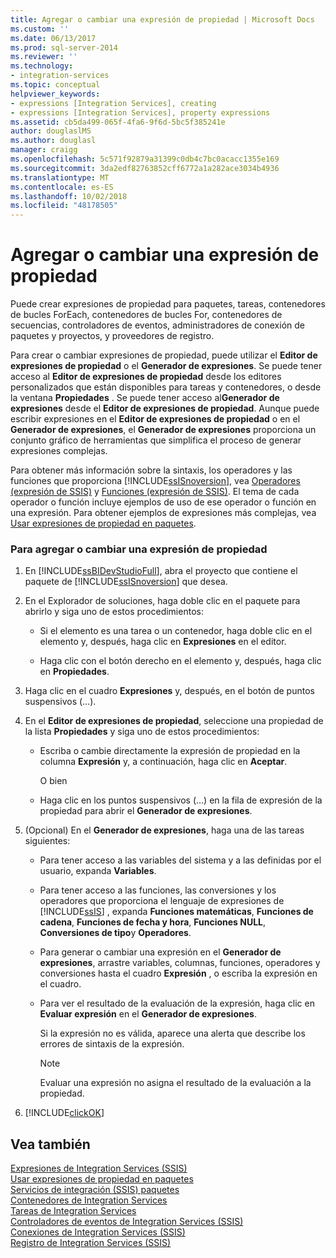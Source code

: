 ```yaml
---
title: Agregar o cambiar una expresión de propiedad | Microsoft Docs
ms.custom: ''
ms.date: 06/13/2017
ms.prod: sql-server-2014
ms.reviewer: ''
ms.technology:
- integration-services
ms.topic: conceptual
helpviewer_keywords:
- expressions [Integration Services], creating
- expressions [Integration Services], property expressions
ms.assetid: cb5da499-065f-4fa6-9f6d-5bc5f385241e
author: douglaslMS
ms.author: douglasl
manager: craigg
ms.openlocfilehash: 5c571f92879a31399c0db4c7bc0acacc1355e169
ms.sourcegitcommit: 3da2edf82763852cff6772a1a282ace3034b4936
ms.translationtype: MT
ms.contentlocale: es-ES
ms.lasthandoff: 10/02/2018
ms.locfileid: "48178505"
---
```

# <a name="add-or-change-a-property-expression"></a>Agregar o cambiar una expresión de propiedad
  Puede crear expresiones de propiedad para paquetes, tareas, contenedores de bucles ForEach, contenedores de bucles For, contenedores de secuencias, controladores de eventos, administradores de conexión de paquetes y proyectos, y proveedores de registro.  
  
 Para crear o cambiar expresiones de propiedad, puede utilizar el **Editor de expresiones de propiedad** o el **Generador de expresiones**. Se puede tener acceso al **Editor de expresiones de propiedad** desde los editores personalizados que están disponibles para tareas y contenedores, o desde la ventana **Propiedades** . Se puede tener acceso al**Generador de expresiones** desde el **Editor de expresiones de propiedad**. Aunque puede escribir expresiones en el **Editor de expresiones de propiedad** o en el **Generador de expresiones**, el **Generador de expresiones** proporciona un conjunto gráfico de herramientas que simplifica el proceso de generar expresiones complejas.  
  
 Para obtener más información sobre la sintaxis, los operadores y las funciones que proporciona [!INCLUDE[ssISnoversion](../../includes/ssisnoversion-md.md)], vea [Operadores &#40;expresión de SSIS&#41;](operators-ssis-expression.md) y [Funciones &#40;expresión de SSIS&#41;](functions-ssis-expression.md). El tema de cada operador o función incluye ejemplos de uso de ese operador o función en una expresión. Para obtener ejemplos de expresiones más complejas, vea [Usar expresiones de propiedad en paquetes](use-property-expressions-in-packages.md).  
  
### <a name="to-create-or-change-a-property-expression"></a>Para agregar o cambiar una expresión de propiedad  
  
1.  En [!INCLUDE[ssBIDevStudioFull](../../includes/ssbidevstudiofull-md.md)], abra el proyecto que contiene el paquete de [!INCLUDE[ssISnoversion](../../includes/ssisnoversion-md.md)] que desea.  
  
2.  En el Explorador de soluciones, haga doble clic en el paquete para abrirlo y siga uno de estos procedimientos:  
  
    -   Si el elemento es una tarea o un contenedor, haga doble clic en el elemento y, después, haga clic en **Expresiones** en el editor.  
  
    -   Haga clic con el botón derecho en el elemento y, después, haga clic en **Propiedades**.  
  
3.  Haga clic en el cuadro **Expresiones** y, después, en el botón de puntos suspensivos (…).  
  
4.  En el **Editor de expresiones de propiedad**, seleccione una propiedad de la lista **Propiedades** y siga uno de estos procedimientos:  
  
    -   Escriba o cambie directamente la expresión de propiedad en la columna **Expresión** y, a continuación, haga clic en **Aceptar**.  
  
         O bien  
  
    -   Haga clic en los puntos suspensivos (…) en la fila de expresión de la propiedad para abrir el **Generador de expresiones**.  
  
5.  (Opcional) En el **Generador de expresiones**, haga una de las tareas siguientes:  
  
    -   Para tener acceso a las variables del sistema y a las definidas por el usuario, expanda **Variables**.  
  
    -   Para tener acceso a las funciones, las conversiones y los operadores que proporciona el lenguaje de expresiones de [!INCLUDE[ssIS](../../includes/ssis-md.md)] , expanda **Funciones matemáticas**, **Funciones de cadena**, **Funciones de fecha y hora**, **Funciones NULL**, **Conversiones de tipo**y **Operadores**.  
  
    -   Para generar o cambiar una expresión en el **Generador de expresiones**, arrastre variables, columnas, funciones, operadores y conversiones hasta el cuadro **Expresión** , o escriba la expresión en el cuadro.  
  
    -   Para ver el resultado de la evaluación de la expresión, haga clic en **Evaluar expresión** en el **Generador de expresiones**.  
  
         Si la expresión no es válida, aparece una alerta que describe los errores de sintaxis de la expresión.  
  
        > [!NOTE]  
        >  Evaluar una expresión no asigna el resultado de la evaluación a la propiedad.  
  
6.  [!INCLUDE[clickOK](../../includes/clickok-md.md)]  
  
## <a name="see-also"></a>Vea también  
 [Expresiones de Integration Services &#40;SSIS&#41;](integration-services-ssis-expressions.md)   
 [Usar expresiones de propiedad en paquetes](use-property-expressions-in-packages.md)   
 [Servicios de integración &#40;SSIS&#41; paquetes](../integration-services-ssis-packages.md)   
 [Contenedores de Integration Services](../control-flow/integration-services-containers.md)   
 [Tareas de Integration Services](../control-flow/integration-services-tasks.md)   
 [Controladores de eventos de Integration Services &#40;SSIS&#41;](../integration-services-ssis-event-handlers.md)   
 [Conexiones de Integration Services &#40;SSIS&#41;](../connection-manager/integration-services-ssis-connections.md)   
 [Registro de Integration Services &#40;SSIS&#41;](../performance/integration-services-ssis-logging.md)  
  
  
